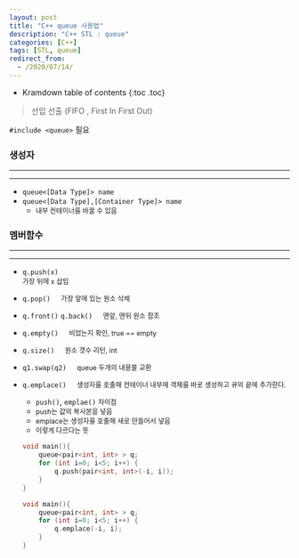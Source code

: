 ```yaml
---
layout: post
title: "C++ queue 사용법"
description: "C++ STL : queue"
categories: [C++]
tags: [STL, queue]
redirect_from:
  - /2020/07/14/
---
```

  <style>
    .small{
      font-size:12px;
    }
    .normal{
      font-size:12px;
      margin-left:15px;
    }
  </style>
* Kramdown table of contents
{:toc .toc}

> 선입 선출 (FIFO , First In First Out)

`#include <queue>` 필요

### 생성자
----------------
----------------
* `queue<[Data Type]> name`
* `queue<[Data Type],[Container Type]> name`
  - <span class="small">내부 컨테이너를 바꿀 수 있음<span>

### 멤버함수
----------------
----------------
* `q.push(x)`<br>
  <span class="small"> 가장 뒤에 x 삽입</span>
* `q.pop()` <span class="normal">가장 앞에 있는 원소 삭제<span>
* `q.front()` `q.back()`  <span class="normal">맨앞, 맨뒤 원소 참조</span>
* `q.empty()` <span class="normal">비었는지 확인, true == empty</span>
* `q.size()`  <span class="normal">원소 갯수 리턴, int </span>

* `q1.swap(q2)`  <span class="normal">queue 두개의 내용물 교환</span>

* `q.emplace()` <span class="normal"> 생성자를 호출해 컨테이너 내부에 객체를 바로 생성하고 큐의 끝에 추가한다.</span>
  - `push()`, `emplae()` <span class="small">차이점<span>
  - <span class="small">push는 값의 복사본을 넣음<span>
  - <span class="small">emplace는 생성자를 호출해 새로 만들어서 넣음<span>
  - <span class="small">이렇게 다르다는 뜻<span>
  ~~~ c++  
  void main(){
      queue<pair<int, int> > q;
      for (int i=0; i<5; i++) {
          q.push(pair<int, int>(-i, i));
      }
  }
  ~~~
  ~~~ c++
  void main(){
      queue<pair<int, int> > q;
      for (int i=0; i<5; i++) {
          q.emplace(-i, i);
      }
  }
  ~~~